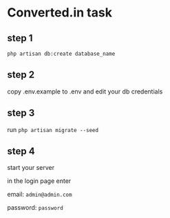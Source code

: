 # Converted.in task
## step 1
`php artisan db:create database_name`

## step 2 
copy .env.example to .env and edit your db credentials

## step 3
run `php artisan migrate --seed`

## step 4
start your server

in the login page enter

email: `admin@admin.com`

password: `password`


